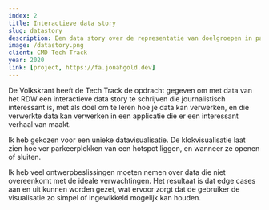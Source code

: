 ```yaml
---
index: 2
title: Interactieve data story
slug: datastory
description: Een data story over de representatie van doelgroepen in parkeergelegenheden.
image: /datastory.png
client: CMD Tech Track
year: 2020
link: [project, https://fa.jonahgold.dev]
---
```


De Volkskrant heeft de Tech Track de opdracht gegeven om met data van het
RDW een interactieve data story te schrijven die journalistisch interessant
is, met als doel om te leren hoe je data kan verwerken, en die verwerkte
data kan verwerken in een applicatie die er een interessant verhaal van
maakt.

Ik heb gekozen voor een unieke datavisualisatie. De klokvisualisatie laat
zien hoe ver parkeerplekken van een hotspot liggen, en wanneer ze openen of
sluiten.

Ik heb veel ontwerpbeslissingen moeten nemen over data die niet overeenkomt
met de ideale verwachtingen. Het resultaat is dat edge cases aan en uit
kunnen worden gezet, wat ervoor zorgt dat de gebruiker de visualisatie zo
simpel of ingewikkeld mogelijk kan houden.

